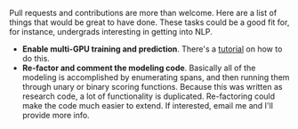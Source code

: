 Pull requests and contributions are more than welcome. Here are a list of things that would be great to have done. These tasks could be a good fit for, for instance, undergrads interesting in getting into NLP.

- **Enable multi-GPU training and prediction**. There's a [tutorial](https://medium.com/ai2-blog/tutorial-how-to-train-with-multiple-gpus-in-allennlp-c4d7c17eb6d6) on how to do this.
- **Re-factor and comment the modeling code**. Basically all of the modeling is accomplished by enumerating spans, and then running them through unary or binary scoring functions. Because this was written as research code, a lot of functionality is duplicated. Re-factoring could make the code much easier to extend. If interested, email me and I'll provide more info.
